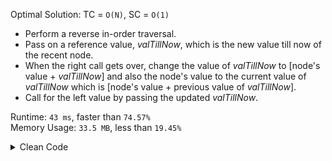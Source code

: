 Optimal Solution: TC = `O(N)`, SC = `O(1)`

* Perform a reverse in-order traversal. <br>
* Pass on a reference value, *valTillNow*, which is the new value till now of the recent node. <br>
* When the right call gets over, change the value of *valTillNow* to [node's value + *valTillNow*] and also the node's value to the current value of *valTillNow* which is [node's value + previous value of *valTillNow*]. <br>
* Call for the left value by passing the updated *valTillNow*. <br>

Runtime: `43 ms`, faster than `74.57%`<br>
Memory Usage: `33.5 MB`, less than `19.45%`<br>


<details><summary>Clean Code</summary>

![](https://github.com/archishmanghos/code-images/blob/master/Leetcode-538.png)

</details>